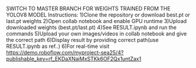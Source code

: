 SWITCH TO MASTER BRANCH FOR  WEIGHTS TRAINED FROM THE YOLOV8  MODEL
Instructions:
1)Clone the repository or download best.pt or last.pt weights
2)Open collab notebook and enable GPU runtime
3)Upload downloaded weights (best.pt/last.pt)
4)See RESULT.ipynb and run the commands 
5)Upload your own images/videos in collab notebook and give the correct path 
6)Display result by providing correct path(use RESULT.ipynb as ref..)
6)For real-time visit https://demo.roboflow.com/myproject-sea25/4?publishable_key=rf_EKDaXNaiMxSTKk6OF2Qx1untZax1

